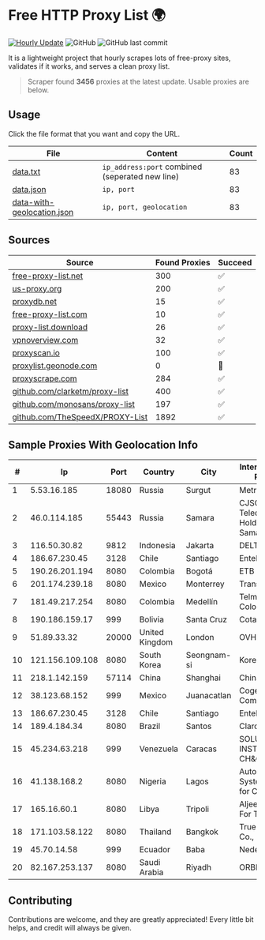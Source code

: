 
# Free HTTP Proxy List 🌍

[![Hourly Update](https://github.com/mertguvencli/http-proxy-list/actions/workflows/main.yml/badge.svg?branch=main)](https://github.com/mertguvencli/http-proxy-list/actions/workflows/main.yml)
![GitHub](https://img.shields.io/github/license/mertguvencli/http-proxy-list)
![GitHub last commit](https://img.shields.io/github/last-commit/mertguvencli/http-proxy-list)

It is a lightweight project that hourly scrapes lots of free-proxy sites, validates if it works, and serves a clean proxy list.


> Scraper found **3456** proxies at the latest update. Usable proxies are below.

## Usage

Click the file format that you want and copy the URL.


|File|Content|Count|
|----|-------|-----|
|[data.txt](https://raw.githubusercontent.com/mertguvencli/http-proxy-list/main/proxy-list/data.txt)|`ip_address:port` combined (seperated new line)|83|
|[data.json](https://raw.githubusercontent.com/mertguvencli/http-proxy-list/main/proxy-list/data.json)|`ip, port`|83|
|[data-with-geolocation.json](https://raw.githubusercontent.com/mertguvencli/http-proxy-list/main/proxy-list/data-with-geolocation.json)|`ip, port, geolocation`|83|

## Sources

|Source|Found Proxies|Succeed|
|------|-------------|-------|
|[free-proxy-list.net](https://free-proxy-list.net)|300|✅|
|[us-proxy.org](https://www.us-proxy.org)|200|✅|
|[proxydb.net](http://proxydb.net)|15|✅|
|[free-proxy-list.com](https://free-proxy-list.com/?page=&port=&type%5B%5D=http&type%5B%5D=https&up_time=0&search=Search)|10|✅|
|[proxy-list.download](https://www.proxy-list.download/HTTP)|26|✅|
|[vpnoverview.com](https://vpnoverview.com/privacy/anonymous-browsing/free-proxy-servers)|32|✅|
|[proxyscan.io](https://www.proxyscan.io)|100|✅|
|[proxylist.geonode.com](https://proxylist.geonode.com/api/proxy-list?limit=300&page=1&sort_by=lastChecked&sort_type=desc&protocols=http,https)|0|🚫|
|[proxyscrape.com](https://api.proxyscrape.com/v2/?request=displayproxies&protocol=http&timeout=10000&country=all&ssl=all&anonymity=all)|284|✅|
|[github.com/clarketm/proxy-list](https://raw.githubusercontent.com/clarketm/proxy-list/master/proxy-list-raw.txt)|400|✅|
|[github.com/monosans/proxy-list](https://raw.githubusercontent.com/monosans/proxy-list/main/proxies/http.txt)|197|✅|
|[github.com/TheSpeedX/PROXY-List](https://raw.githubusercontent.com/TheSpeedX/PROXY-List/master/http.txt)|1892|✅|


## Sample Proxies With Geolocation Info

|#|Ip|Port|Country|City|Internet Service Provider|
|-|--|----|-------|----|-------------------------|
|1|5.53.16.185|18080|Russia|Surgut|Metroset Ltd|
|2|46.0.114.185|55443|Russia|Samara|CJSC "ER-Telecom Holding" Samara branch|
|3|116.50.30.82|9812|Indonesia|Jakarta|DELTANET|
|4|186.67.230.45|3128|Chile|Santiago|Entel Chile S.A.|
|5|190.26.201.194|8080|Colombia|Bogotá|ETB - Colombia|
|6|201.174.239.18|8080|Mexico|Monterrey|Transtelco Inc|
|7|181.49.217.254|8080|Colombia|Medellín|Telmex Colombia S.A.|
|8|190.186.159.17|999|Bolivia|Santa Cruz|Cotas Ltda.|
|9|51.89.33.32|20000|United Kingdom|London|OVH SAS|
|10|121.156.109.108|8080|South Korea|Seongnam-si|Korea Telecom|
|11|218.1.142.159|57114|China|Shanghai|China Telecom|
|12|38.123.68.152|999|Mexico|Juanacatlan|Cogent Communications|
|13|186.67.230.45|3128|Chile|Santiago|Entel Chile S.A.|
|14|189.4.184.34|8080|Brazil|Santos|Claro S.A.|
|15|45.234.63.218|999|Venezuela|Caracas|SOLUCIONES INSTALRED CH&C C.A.|
|16|41.138.168.2|8080|Nigeria|Lagos|Autonomous System number for Cyber Space|
|17|165.16.60.1|8080|Libya|Tripoli|Aljeel Aljadeed For Technology|
|18|171.103.58.122|8080|Thailand|Bangkok|True Internet Co., Ltd.|
|19|45.70.14.58|999|Ecuador|Baba|Nedetel S.A.|
|20|82.167.253.137|8080|Saudi Arabia|Riyadh|ORBITNET.KSA|



## Contributing

Contributions are welcome, and they are greatly appreciated! Every
little bit helps, and credit will always be given.

